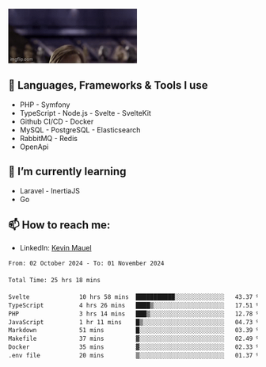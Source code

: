![Hello there!](banner.gif)

## 🤖 Languages, Frameworks & Tools I use
- PHP - Symfony
- TypeScript - Node.js - Svelte - SvelteKit
- Github CI/CD - Docker
- MySQL - PostgreSQL - Elasticsearch
- RabbitMQ - Redis
- OpenApi 

## 🌱 I’m currently learning
- Laravel - InertiaJS
- Go

## 📫 How to reach me:
- LinkedIn: [Kevin Mauel](https://www.linkedin.com/in/kevin-mauel/)

<!--START_SECTION:waka-->

```txt
From: 02 October 2024 - To: 01 November 2024

Total Time: 25 hrs 18 mins

Svelte              10 hrs 58 mins  ███████████░░░░░░░░░░░░░░   43.37 %
TypeScript          4 hrs 26 mins   ████▒░░░░░░░░░░░░░░░░░░░░   17.51 %
PHP                 3 hrs 14 mins   ███▒░░░░░░░░░░░░░░░░░░░░░   12.78 %
JavaScript          1 hr 11 mins    █▒░░░░░░░░░░░░░░░░░░░░░░░   04.73 %
Markdown            51 mins         █░░░░░░░░░░░░░░░░░░░░░░░░   03.39 %
Makefile            37 mins         ▓░░░░░░░░░░░░░░░░░░░░░░░░   02.49 %
Docker              35 mins         ▓░░░░░░░░░░░░░░░░░░░░░░░░   02.33 %
.env file           20 mins         ▒░░░░░░░░░░░░░░░░░░░░░░░░   01.37 %
```

<!--END_SECTION:waka-->
